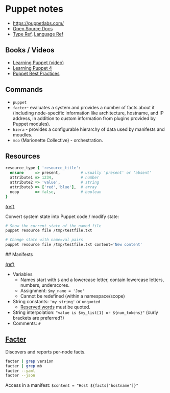 # Puppet notes

* <https://puppetlabs.com/>
* [Open Source Docs](https://docs.puppetlabs.com/puppet/)
* [Type Ref](https://docs.puppetlabs.com/references/latest/type.html), [Language Ref](https://docs.puppetlabs.com/puppet/latest/reference/lang_summary.html)

## Books / Videos

* [Learning Puppet (video)](https://www.safaribooksonline.com/library/view/learning-puppet/9781771373487/)
* [Learning Puppet 4](https://www.safaribooksonline.com/library/view/learning-puppet-4/9781491907993/)
* [Puppet Best Practices](https://www.safaribooksonline.com/library/view/puppet-best-practices/9781491922996/)

## Commands

* `puppet`
* `facter`- evaluates a system and provides a number of facts about it (including node-specific information like architecture, hostname, and IP address, in addition to custom information from plugins provided by Puppet modules).
* `hiera` - provides a configurable hierarchy of data used by manifests and moudles.
* `mco` (Marionette Collective) - orchestration.

## Resources

```ruby
resource_type { 'resource_title':
  ensure     => present,         # usually 'present' or 'absent'
  attribute1 => 1234,            # number
  attribute2 => 'value',         # string
  attribute3 => ['red','blue'],  # array
  noop       => false,           # boolean
}
```
[(ref)](https://www.safaribooksonline.com/library/view/learning-puppet-4/9781491907993/ch04.html)

Convert system state into Puppet code / modify state:

```bash
# Show the current state of the named file
puppet resource file /tmp/testfile.txt

# Change state with name=val pairs
puppet resource file /tmp/testfile.txt content='New content'
```

## Manifests

[(ref)](https://www.safaribooksonline.com/library/view/learning-puppet-4/9781491907993/ch05.html)

* Variables
  * Names start with `$` and a lowercase letter, contain lowercase letters, numbers, underscores.
  * Assignment: `$my_name = 'Joe'`
  * Cannot be redefined (within a namespace/scope)
* String constants: `'my string'` or `unquoted`
  * [Reserved  words](https://docs.puppetlabs.com/puppet/latest/reference/lang_reserved.html) must be quoted.
* String interpolation: `"value is $my_list[1] or ${num_tokens}"` (curly brackets are preferred?)
* Comments: `#`

## [Facter](http://docs.puppetlabs.com/facter/3.0/)

Discovers and reports per-node facts.

```bash
facter | grep version
facter | grep mb
facter --yaml
facter --json
```

Access in a manifest: `$content = "Host ${facts['hostname']}"`


